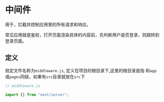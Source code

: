 # 中间件

用于，拦截并控制应用里的所有请求和响应。

常见应用就是鉴权，打开页面渲染具体的内容前，先判断用户是否登录，则跳转到登录页面。

## 定义

规定文件名称为`middleware.js`, 定义在项目的根目录下,这里的根目录是指 和`app`或`pages`同级，如果有`src`目录就放在`src`下

```js
// middleware.js

import {} from "next/server";
```

